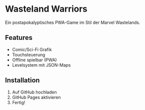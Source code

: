 # Wasteland Warriors

Ein postapokalyptisches PWA-Game im Stil der Marvel Wastelands.

## Features
- Comic/Sci-Fi Grafik
- Touchsteuerung
- Offline spielbar (PWA)
- Levelsystem mit JSON-Maps

## Installation
1. Auf GitHub hochladen
2. GitHub Pages aktivieren
3. Fertig!